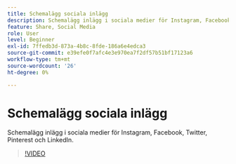 ```yaml
---
title: Schemalägg sociala inlägg
description: Schemalägg inlägg i sociala medier för Instagram, Facebook, Twitter, Pinterest och LinkedIn
feature: Share, Social Media
role: User
level: Beginner
exl-id: 7ffedb3d-873a-4b8c-8fde-186a6e4edca3
source-git-commit: e39efe0f7afc4e3e970ea7f2df57b51bf17123a6
workflow-type: tm+mt
source-wordcount: '26'
ht-degree: 0%

---
```


# Schemalägg sociala inlägg

Schemalägg inlägg i sociala medier för Instagram, Facebook, Twitter, Pinterest och LinkedIn.

>[!VIDEO](https://video.tv.adobe.com/v/3420242?quality=12&learn=on&hidetitle=true)
